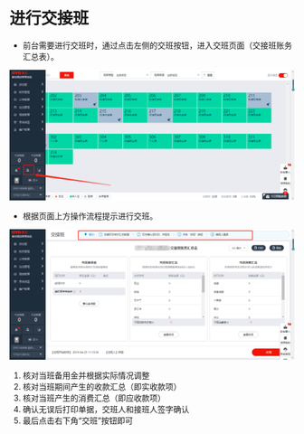 # 进行交接班

* 前台需要进行交班时，通过点击左侧的交班按钮，进入交班页面（交接班账务汇总表）。

![](../../../.gitbook/assets/image%20%28891%29.png)

* 根据页面上方操作流程提示进行交班。

![](../../../.gitbook/assets/image%20%28617%29.png)

1. 核对当班备用金并根据实际情况调整
2. 核对当班期间产生的收款汇总（即实收款项）
3. 核对当班产生的消费汇总（即应收款项）
4. 确认无误后打印单据，交班人和接班人签字确认
5. 最后点击右下角“交班”按钮即可

